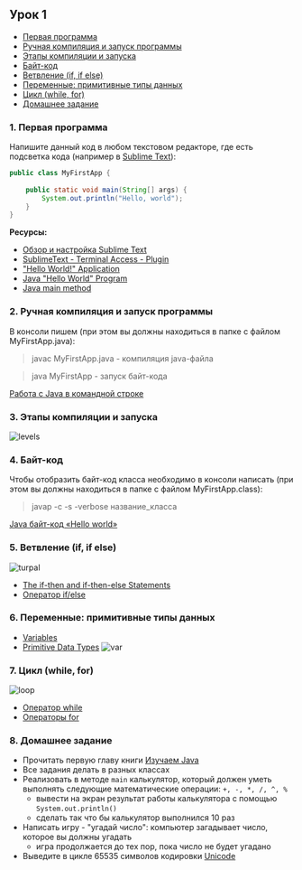 ## Урок 1

- [Первая программа](#1)
- [Ручная компиляция и запуск программы](#2)
- [Этапы компиляции и запуска](#3)
- [Байт-код](#4)
- [Ветвление (if, if else)](#5)
- [Переменные: примитивные типы данных](#6)
- [Цикл (while, for)](#7)
- [Домашнее задание](#8)


### <a name="1">1. Первая программа</a>

Напишите данный код в любом текстовом редакторе, где есть подсветка кода (например в [Sublime Text](https://www.sublimetext.com/)):

``` java
public class MyFirstApp {
	
	public static void main(String[] args) {
		System.out.println("Hello, world");
	}
}
```
**Ресурсы:**
- [Обзор и настройка Sublime Text](https://xakep.ru/2014/07/28/sublime-text-not-for-coding/)
- [SublimeText - Terminal Access - Plugin](https://www.youtube.com/watch?v=4hZvb8sr1cE)
- ["Hello World!" Application](https://docs.oracle.com/javase/tutorial/getStarted/application/index.html)
- [Java "Hello World" Program](https://www.journaldev.com/481/java-hello-world-program)
- [Java main method](https://www.journaldev.com/12552/public-static-void-main-string-args-java-main-method)

### <a name="2">2. Ручная компиляция и запуск программы</a>
В консоли пишем (при этом вы должны находиться в папке с файлом MyFirstApp.java):
>javac MyFirstApp.java - компиляция java-файла

>java MyFirstApp - запуск байт-кода

[Работа с Java в командной строке](https://habr.com/post/125210/)

### <a name="3">3. Этапы компиляции и запуска</a>
![levels](https://user-images.githubusercontent.com/29703461/39216711-6f3e0140-4825-11e8-89f5-3cc708ccc706.png)

### <a name="4">4. Байт-код</a>
Чтобы отобразить байт-код класса необходимо в консоли написать (при этом вы должны находиться в папке с файлом MyFirstApp.class):
>javap -c -s -verbose название_класса

[Java байт-код «Hello world»](https://habr.com/post/264919/)

### <a name="5">5. Ветвление (if, if else)</a>
![turpal](https://user-images.githubusercontent.com/29703461/39215173-9afa64b4-481f-11e8-9731-fa60a8439f71.jpg)

- [The if-then and if-then-else Statements](https://docs.oracle.com/javase/tutorial/java/nutsandbolts/if.html)
- [Оператор if/else](http://pr0java.blogspot.ru/2015/04/ifelse.html)

### <a name="6">6. Переменные: примитивные типы данных</a>
- [Variables](https://docs.oracle.com/javase/tutorial/java/nutsandbolts/variables.html)
- [Primitive Data Types](https://docs.oracle.com/javase/tutorial/java/nutsandbolts/datatypes.html)
![var](https://user-images.githubusercontent.com/29703461/39267217-debdd66c-48d4-11e8-9c88-58b2f3631840.png)

### <a name ="7">7. Цикл (while, for)</a>
![loop](https://user-images.githubusercontent.com/29703461/39228479-100883f2-4867-11e8-9d63-5d18e455aaa2.jpeg)
- [Оператор while](http://pr0java.blogspot.ru/2015/04/java-1.html)
- [Операторы for](http://pr0java.blogspot.ru/2015/04/for-foreach.html)

### <a name ="8">8. Домашнее задание</a>
- Прочитать первую главу книги [Изучаем Java](https://www.ozon.ru/context/detail/id/7821666/)
- Все задания делать в разных классах
- Реализовать в методе `main` калькулятор, который должен уметь выполнять следующие математические операции: `+, -, *, /, ^, %`
  - вывести на экран результат работы калькулятора с помощью `System.out.println()`
  - сделать так что бы калькулятор выполнился 10 раз
- Написать игру - "угадай число": компьютер загадывает число, которое вы должны угадать
  - игра продолжается до тех пор, пока число не будет угадано
- Выведите в цикле 65535 символов кодировки [Unicode](https://ru.wikipedia.org/wiki/Юникод)
